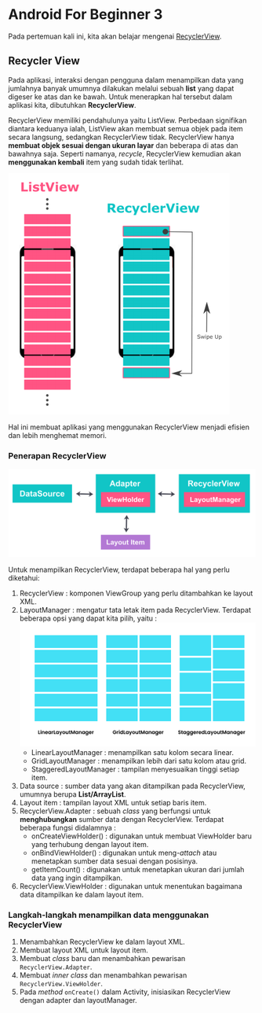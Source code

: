 # Android For Beginner 3

Pada pertemuan kali ini, kita akan belajar mengenai [RecyclerView](https://developer.android.com/reference/androidx/recyclerview/widget/RecyclerView).

## Recycler View

Pada aplikasi, interaksi dengan pengguna dalam menampilkan data yang jumlahnya banyak umumnya dilakukan melalui sebuah **list** yang dapat digeser ke atas dan ke bawah. Untuk menerapkan hal tersebut dalam aplikasi kita, dibutuhkan **RecyclerView**.

RecyclerView memiliki pendahulunya yaitu ListView. Perbedaan signifikan diantara keduanya ialah, ListView akan membuat semua objek pada item secara langsung, sedangkan RecyclerView tidak. RecyclerView hanya **membuat objek sesuai dengan ukuran layar** dan beberapa di atas dan bawahnya saja. Seperti namanya, _recycle_, RecyclerView kemudian akan **menggunakan kembali** item yang sudah tidak terlihat. 

![ListView & RecyclerView](assets/listView_RecyclerView.png)

Hal ini membuat aplikasi yang menggunakan RecyclerView menjadi efisien dan lebih menghemat memori.

### Penerapan RecyclerView

![Penerapan RecyclerView](assets\penerapan_RecyclerView.png)

Untuk menampilkan RecyclerView, terdapat beberapa hal yang perlu diketahui:
1. RecyclerView : komponen ViewGroup yang perlu ditambahkan ke layout XML.
2. LayoutManager : mengatur tata letak item pada RecyclerView. Terdapat beberapa opsi yang dapat kita pilih, yaitu :  
![LayoutManager RecyclerView](assets\layoutManager.png) 
    - LinearLayoutManager : menampilkan satu kolom secara linear.
    - GridLayoutManager : menampilkan lebih dari satu kolom atau grid.
    - StaggeredLayoutManager : tampilan menyesuaikan tinggi setiap item.
3. Data source : sumber data yang akan ditampilkan pada RecyclerView, umumnya berupa **List/ArrayList**.
4. Layout item : tampilan layout XML untuk setiap baris item.
5. RecyclerView.Adapter : sebuah _class_ yang berfungsi untuk **menghubungkan** sumber data dengan RecyclerView. Terdapat beberapa fungsi didalamnya :
    - onCreateViewHolder() : digunakan untuk membuat ViewHolder baru yang terhubung dengan layout item.
    - onBindViewHolder() : digunakan untuk meng-_attach_ atau menetapkan sumber data sesuai dengan posisinya.
    - getItemCount() : digunakan untuk menetapkan ukuran dari jumlah data yang ingin ditampilkan.
6. RecyclerView.ViewHolder : digunakan untuk menentukan bagaimana data ditampilkan ke dalam layout item.

### Langkah-langkah menampilkan data menggunakan RecyclerView 

1. Menambahkan RecyclerView ke dalam layout XML.
2. Membuat layout XML untuk layout item.
3. Membuat _class_ baru dan menambahkan pewarisan `RecyclerView.Adapter`.
4. Membuat _inner class_ dan menambahkan pewarisan `RecyclerView.ViewHolder`.
5. Pada _method_ `onCreate()` dalam Activity, inisiasikan RecyclerView dengan adapter dan layoutManager.


